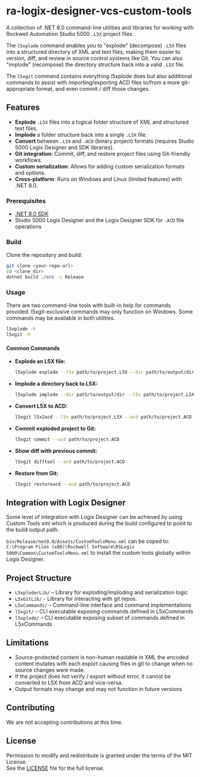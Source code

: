 # ra-logix-designer-vcs-custom-tools

A collection of .NET 8.0 command-line utilities and libraries for working with Rockwell Automation Studio 
5000 `.L5X` project files.

The `l5xplode` command enables you to "explode" (decompose) `.L5X` files into a structured directory of XML and text files, 
making them easier to version, diff, and review in source control systems like Git. You can also "implode" (recompose) the directory 
structure back into a valid `.L5X` file.

The `l5xgit` command contains everything l5xplode does but also additional commands to assist with importing/exporting ACD
files to/from a more git-appropriate format, and even commit / diff those changes.

## Features

- **Explode** `.L5X` files into a logical folder structure of XML and structured text files.
- **Implode** a folder structure back into a single `.L5X` file.
- **Convert** between `.L5X` and `.ACD` (binary project) formats (requires Studio 5000 Logix Designer and SDK libraries).
- **Git integration**: Commit, diff, and restore project files using Git-friendly workflows.
- **Custom serialization**: Allows for adding custom serialization formats and options.
- **Cross-platform**: Runs on Windows and Linux (limited features) with .NET 8.0.

### Prerequisites

- [.NET 8.0 SDK](https://dotnet.microsoft.com/download/dotnet/8.0)
- Studio 5000 Logix Designer and the Logix Designer SDK for `.ACD` file operations

### Build

Clone the repository and build:

```sh
git clone <your-repo-url>
cd <clone_dir>
dotnet build ./src -c Release
```

### Usage

There are two command-line tools with built-in help for commands provided.  l5xgit-exclusive commands may only function on Windows.
Some commands may be available in both utilities.

```sh
l5xplode -h
l5xgit -h
```

#### Common Commands

- **Explode an L5X file:**
  ```sh
  l5xplode explode --l5x path/to/project.L5X --dir path/to/output/dir
  ```

- **Implode a directory back to L5X:**
  ```sh
  l5xplode implode --dir path/to/output/dir --l5x path/to/project.L5X
  ```

- **Convert L5X to ACD:**
  ```sh
  l5xgit l5x2acd --l5x path/to/project.L5X --acd path/to/project.ACD
  ```

- **Commit exploded project to Git:**
  ```sh
  l5xgit commit --acd path/to/project.ACD
  ```

- **Show diff with previous commit:**
  ```sh
  l5xgit difftool --acd path/to/project.ACD
  ```

- **Restore from Git:**
  ```sh
  l5xgit restoreacd --acd path/to/project.ACD
  ```

## Integration with Logix Designer

Some level of integration with Logix Designer can be achieved by using Custom Tools xml which is produced during the build
configured to point to the build output path.

`bin/Release/net8.0/Assets/CustomToolsMenu.xml` can be coped to: `C:\Program Files (x86)\Rockwell Software\RSLogix 5000\Common\CustomToolsMenu.xml`
to install the custom tools globally within Logix Designer.


## Project Structure

- `L5xploderLib/` – Library for exploding/imploding and serialization logic
- `L5xGitLib/` - Library for interacting with git repos.
- `L5xCommands/` – Command-line interface and command implementations
- `l5xgit/` – CLI executable exposing commands defined in L5xCommands
- `l5xplode/` – CLI executable exposing subset of commands defined in L5xCommands

## Limitations
- Source-protected content is non-human readable in XML the encoded content mutates with
  each export causing files in git to change when no source changes were made.
- If the project does not verify / export without error, it cannot be converted
  to L5X from ACD and vice-versa.
- Output formats may change and may not function in future versions

## Contributing
We are not accepting contributions at this time.

## License
Permission to modify and redistribute is granted under the terms of the MIT License.  
See the [LICENSE](LICENSE) file for the full license.
